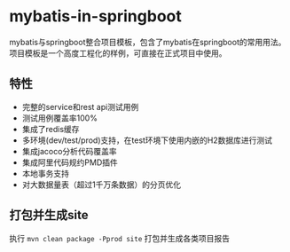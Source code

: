 # mybatis-in-springboot
mybatis与springboot整合项目模板，包含了mybatis在springboot的常用用法。
项目模板是一个高度工程化的样例，可直接在正式项目中使用。
## 特性
* 完整的service和rest api测试用例
* 测试用例覆盖率100%
* 集成了redis缓存
* 多环境(dev/test/prod)支持，在test环境下使用内嵌的H2数据库进行测试
* 集成jacoco分析代码覆盖率
* 集成阿里代码规约PMD插件
* 本地事务支持
* 对大数据量表（超过1千万条数据）的分页优化

## 打包并生成site
执行 `mvn clean package -Pprod site` 打包并生成各类项目报告



